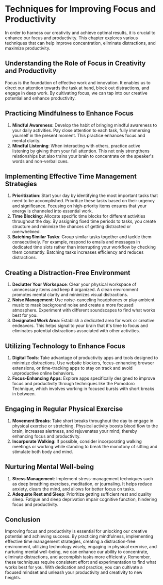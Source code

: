 Techniques for Improving Focus and Productivity
========================================================

In order to harness our creativity and achieve optimal results, it is crucial to enhance our focus and productivity. This chapter explores various techniques that can help improve concentration, eliminate distractions, and maximize productivity.

Understanding the Role of Focus in Creativity and Productivity
--------------------------------------------------------------

Focus is the foundation of effective work and innovation. It enables us to direct our attention towards the task at hand, block out distractions, and engage in deep work. By cultivating focus, we can tap into our creative potential and enhance productivity.

Practicing Mindfulness to Enhance Focus
---------------------------------------

1. **Mindful Awareness**: Develop the habit of bringing mindful awareness to your daily activities. Pay close attention to each task, fully immersing yourself in the present moment. This practice enhances focus and mental clarity.
2. **Mindful Listening**: When interacting with others, practice active listening by giving them your full attention. This not only strengthens relationships but also trains your brain to concentrate on the speaker's words and non-verbal cues.

Implementing Effective Time Management Strategies
-------------------------------------------------

1. **Prioritization**: Start your day by identifying the most important tasks that need to be accomplished. Prioritize these tasks based on their urgency and significance. Focusing on high-priority items ensures that your energy is channeled into essential work.
2. **Time Blocking**: Allocate specific time blocks for different activities throughout the day. By assigning fixed time periods to tasks, you create structure and minimize the chances of getting distracted or overwhelmed.
3. **Batching Similar Tasks**: Group similar tasks together and tackle them consecutively. For example, respond to emails and messages in dedicated time slots rather than interrupting your workflow by checking them constantly. Batching tasks increases efficiency and reduces distractions.

Creating a Distraction-Free Environment
---------------------------------------

1. **Declutter Your Workspace**: Clear your physical workspace of unnecessary items and keep it organized. A clean environment promotes mental clarity and minimizes visual distractions.
2. **Noise Management**: Use noise-canceling headphones or play ambient music to mask background noise and create a more focused atmosphere. Experiment with different soundscapes to find what works best for you.
3. **Designated Work Area**: Establish a dedicated area for work or creative endeavors. This helps signal to your brain that it's time to focus and eliminates potential distractions associated with other activities.

Utilizing Technology to Enhance Focus
-------------------------------------

1. **Digital Tools**: Take advantage of productivity apps and tools designed to minimize distractions. Use website blockers, focus-enhancing browser extensions, or time-tracking apps to stay on track and avoid unproductive online behaviors.
2. **Focus-Enhancing Apps**: Explore apps specifically designed to improve focus and productivity through techniques like the Pomodoro Technique, which involves working in focused bursts with short breaks in between.

Engaging in Regular Physical Exercise
-------------------------------------

1. **Movement Breaks**: Take short breaks throughout the day to engage in physical exercise or stretching. Physical activity boosts blood flow to the brain, increases alertness, and rejuvenates your mind, thereby enhancing focus and productivity.
2. **Incorporate Walking**: If possible, consider incorporating walking meetings or working while standing to break the monotony of sitting and stimulate both body and mind.

Nurturing Mental Well-being
---------------------------

1. **Stress Management**: Implement stress-management techniques such as deep breathing exercises, meditation, or journaling. It helps reduce anxiety, clears the mind, and allows for better focus on tasks.
2. **Adequate Rest and Sleep**: Prioritize getting sufficient rest and quality sleep. Fatigue and sleep deprivation impair cognitive function, hindering focus and productivity.

Conclusion
----------

Improving focus and productivity is essential for unlocking our creative potential and achieving success. By practicing mindfulness, implementing effective time management strategies, creating a distraction-free environment, utilizing technology wisely, engaging in physical exercise, and nurturing mental well-being, we can enhance our ability to concentrate, eliminate distractions, and accomplish tasks more efficiently. Remember, these techniques require consistent effort and experimentation to find what works best for you. With dedication and practice, you can cultivate a focused mindset and unleash your productivity and creativity to new heights.

